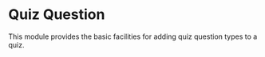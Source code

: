 Quiz Question
=================

This module provides the basic facilities for adding quiz question types to
a quiz.
